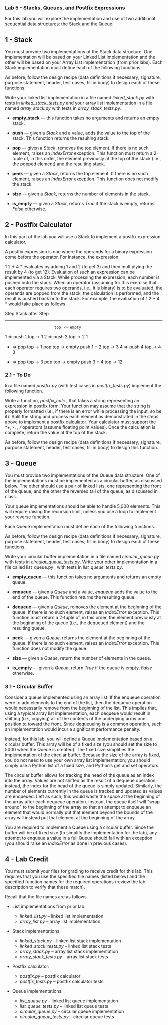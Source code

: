 ### Lab 5 - Stacks, Queues, and Postfix Expressions
For this lab you will explore the implementation and use of two additional sequential data structures: the Stack and the Queue.

## 1 - Stack
You must provide two implementations of the Stack data structure. One implementation will be based on your Linked List implementation and the other will be based on your Array List implementation (from prior labs). Each Stack implementation must define each of the following functions.

As before, follow the design recipe (data definitions if necessary, signature, purpose statement, header, test cases, fill in body) to design each of these functions.

Write your linked list implementation in a file named *linked_stack.py* with tests in *linked_stack_tests.py* and your array list implementation in a file named *array_stack.py* with tests in *array_stack_tests.py*.

- **empty_stack** — this function takes no arguments and returns an empty stack.

- **push** — given a *Stack* and a value, adds the value to the top of the stack. This function returns the resulting stack.

- **pop** — given a *Stack*, removes the top element. If there is no such element, raises an *IndexError* exception. This function must return a 2-tuple of, in this order, the element previously at the top of the stack (i.e., the popped element) and the resulting stack.

- **peek** — given a *Stack*, returns the top element. If there is no such element, raises an *IndexError* exception. This function does not modify the stack.

- **size** — given a *Stack*, returns the number of elements in the stack.

- **is_empty** — given a *Stack*, returns *True* if the stack is empty, returns *False* otherwise.

## 2 - Postfix Calculator
In this part of the lab you will use a Stack to implement a postfix expression calculator.

A postfix expression is one where the operands for a binary expression come before the operator. For instance, the expression

1 2 + 4 * evaluates by adding 1 and 2 (to get 3) and then multiplying the result by 4 (to get 12). Evaluation of such an expression can be implemented via a Stack. While processing the expression, each number is pushed onto the stack. When an operator (assuming for this exercise that each operator requires two operands, i.e., it is binary) is to be evaluated, the operands are popped from the stack, the calculation is performed, and the result is pushed back onto the stack. For example, the evaluation of 1 2 + 4 * would take place as follows.

 

  Step                    Stack after Step
  -------------           ------------------
                          top -> empty
  1 => push 1             top -> 1
  2 => push 2             top -> 2 1
  + =>
     pop                  top -> 1
     pop                  top -> empty
     push 1 + 2           top -> 3
  4 => push 4             top -> 4 3
  * =>
     pop                  top -> 3
     pop                  top -> empty
     push 3 + 4           top -> 12

### 2.1 - To Do
In a file named *postfix.py* (with test cases in *postfix_tests.py*) implement the following function.

Write a function, *postfix_calc* , that takes a string representing an expression in postfix form. Your function may assume that the string is properly formatted (i.e., if there is an error while processing the input, so be it). Split the string and process each element as demonstrated in the steps above to implement a postfix calculator. Your calculator must support the *+, -, *, /* operators (assume floating point values). Once the calculation is complete, return the value at the top of the stack.

As before, follow the design recipe (data definitions if necessary, signature, purpose statement, header, test cases, fill in body) to design this function.

## 3 - Queue
You must provide two implementations of the Queue data structure. One of the implementations must be implemented as a circular buffer, as discussed below. The other should use a pair of linked lists, one representing the front of the queue, and the other the reversed tail of the queue, as discussed in class.

Your queue implementations should be able to handle 5,000 elements. This will require raising the recursion limit, unless you use a loop to implement your reverse function.

Each Queue implementation must define each of the following functions.

As before, follow the design recipe (data definitions if necessary, signature, purpose statement, header, test cases, fill in body) to design each of these functions.

Write your circular buffer implementation in a file named *circular_queue.py* with tests in *circular_queue_tests.py*. Write your other implementation in a file called list_queue.py , with tests in *list_queue_tests.py*.

- **empty_queue** — this function takes no arguments and returns an empty queue.

- **enqueue** — given a *Queue* and a value, *enqueue* adds the value to the end of the queue. This function returns the resulting queue.

- **dequeue** — given a *Queue*, removes the element at the beginning of the queue. If there is no such element, raises an *IndexError* exception. This function must return a 2-tuple of, in this order, the element previously at the beginning of the queue (i.e., the dequeued element) and the resulting queue.

- **peek** — given a *Queue*, returns the element at the beginning of the queue. If there is no such element, raises an *IndexError* exception. This function does not modify the queue.

- **size** — given a *Queue*, return the number of elements in the queue.

- **is_empty** — given a *Queue*, return *True* if the queue is empty, *False* otherwise.

### 3.1 - Circular Buffer
Consider a queue implemented using an array list. If the enqueue operation were to add elements to the end of the list, then the dequeue operation would necessarily remove from the beginning of the list. This implies that, using a typical array list implementation, each dequeue would result in shifting (i.e., copying) all of the contents of the underlying array one position to toward the front. Since dequeueing is a common operation, such an implementation would incur a significant performance penalty.

Instead, for this lab, you will define a Queue implementation based on a circular buffer. This array will be of a fixed size (you should set the size to 5000 when the Queue is created). The fixed size simplifies the implementation of the circular buffer. Because the size of the array is fixed, you do not need to use your own array list implementation; you should simply use a Python list of a fixed size, and Python’s get and set operators.

The circular buffer allows for tracking the head of the queue as an index into the array. Values are not shifted as the result of a dequeue operation; instead, the index for the head of the queue is simply updated. Similarly, the number of elements currently in the queue is tracked and updated as values are enqueued. Left as such, this would waste the space at the beginning of the array after each dequeue operation. Instead, the queue itself will "wrap around" to the beginning of the array so that an attempt to enqueue an element that would normally put that element beyond the bounds of the array will instead put that element at the beginning of the array.

You are required to implement a Queue using a circular buffer. Since the buffer will be of fixed size (to simplify the implementation for the lab), any attempt to enqueue a value in a full Queue should fail with an exception (you should raise an *IndexError* as done in previous cases).

## 4 - Lab Credit
You must submit your files for grading to receive credit for this lab. This requires that you use the specified file names (listed below) and the specified function names for the required operations (review the lab description to verify that these match).

Recall that the file names are as follows.

- List implementations from prior lab:
   * *linked_list.py* – linked list implementation
   * *array_list.py* – array list implementation

- Stack implementations:
   * *linked_stack.py* – linked list stack implementation
   * *linked_stack_tests.py* – linked list stack tests
   * *array_stack.py* – array list stack implementation
   * *array_stack_tests.py* – array list stack tests

- Postfix calculator:
   * *postfix.py* – postfix calculator
   * *postfix_tests.py* – postfix calculator tests

- Queue implementations:
   * *list_queue.py* – linked list queue implementation
   * *list_queue_tests.py* – linked list queue tests
   * *circular_queue.py* – circular queue implementation
   * *circular_queue_tests.py* – circular queue tests